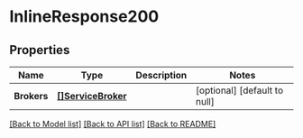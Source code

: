 # InlineResponse200

## Properties
Name | Type | Description | Notes
------------ | ------------- | ------------- | -------------
**Brokers** | [**[]ServiceBroker**](ServiceBroker.md) |  | [optional] [default to null]

[[Back to Model list]](../README.md#documentation-for-models) [[Back to API list]](../README.md#documentation-for-api-endpoints) [[Back to README]](../README.md)


